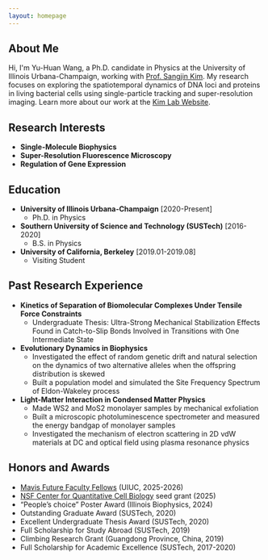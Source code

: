 ```yaml
---
layout: homepage
---
```


## About Me
Hi, I'm Yu-Huan Wang, a Ph.D. candidate in Physics at the University of Illinois Urbana-Champaign, working with [Prof. Sangjin Kim](https://physics.illinois.edu/people/directory/profile/sangjin). My research focuses on exploring the spatiotemporal dynamics of DNA loci and proteins in living bacterial cells using single-particle tracking and super-resolution imaging.  Learn more about our work at the [Kim Lab Website](https://www.sjkimlab.org/).

## Research Interests
- **Single-Molecule Biophysics** 
- **Super-Resolution Fluorescence Microscopy**
- **Regulation of Gene Expression**

## Education
- **University of Illinois Urbana-Champaign** 	[2020-Present]
  - Ph.D. in Physics
- **Southern University of Science and Technology (SUSTech)** 	[2016-2020]
  - B.S. in Physics
- **University of California, Berkeley** 	[2019.01-2019.08]
  - Visiting Student

## Past Research Experience
- **Kinetics of Separation of Biomolecular Complexes Under Tensile Force Constraints**
  - Undergraduate Thesis: Ultra-Strong Mechanical Stabilization Effects Found in Catch-to-Slip Bonds Involved in Transitions with One Intermediate State
- **Evolutionary Dynamics in Biophysics** 
  - Investigated the effect of random genetic drift and natural selection on the dynamics of two alternative alleles when the offspring distribution is skewed
  - Built a population model and simulated the Site Frequency Spectrum of Eldon-Wakeley process
- **Light-Matter Interaction in Condensed Matter Physics**
  - Made WS2 and MoS2 monolayer samples by mechanical exfoliation
  - Built a microscopic photoluminescence spectrometer and measured the energy bandgap of monolayer samples
  - Investigated the mechanism of electron scattering in 2D vdW materials at DC and optical field using plasma resonance physics 
  
## Honors and Awards
- [Mavis Future Faculty Fellows](https://mavis.grainger.illinois.edu/) (UIUC, 2025-2026)
- [NSF Center for Quantitative Cell Biology](https://qcb.illinois.edu/) seed grant (2025)
- “People’s choice” Poster Award (Illinois Biophysics, 2024)
- Outstanding Graduate Award (SUSTech, 2020)
- Excellent Undergraduate Thesis Award (SUSTech, 2020)
- Full Scholarship for Study Abroad (SUSTech, 2019)
- Climbing Research Grant (Guangdong Province, China, 2019)
- Full Scholarship for Academic Excellence (SUSTech, 2017-2020)

